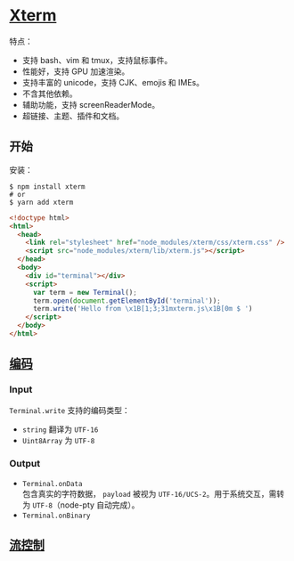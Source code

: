 # [Xterm](https://xtermjs.org/)

特点：

- 支持 bash、vim 和 tmux，支持鼠标事件。
- 性能好，支持 GPU 加速渲染。
- 支持丰富的 unicode，支持 CJK、emojis 和 IMEs。
- 不含其他依赖。
- 辅助功能，支持 screenReaderMode。
- 超链接、主题、插件和文档。

## 开始

安装：

```
$ npm install xterm
# or
$ yarn add xterm
```

```html
<!doctype html>
<html>
  <head>
    <link rel="stylesheet" href="node_modules/xterm/css/xterm.css" />
    <script src="node_modules/xterm/lib/xterm.js"></script>
  </head>
  <body>
    <div id="terminal"></div>
    <script>
      var term = new Terminal();
      term.open(document.getElementById('terminal'));
      term.write('Hello from \x1B[1;3;31mxterm.js\x1B[0m $ ')
    </script>
  </body>
</html>
```

## [编码](https://xtermjs.org/docs/guides/encoding/)

### Input

`Terminal.write` 支持的编码类型：

- `string` 翻译为 `UTF-16`
- `Uint8Array` 为 `UTF-8`

### Output

- `Terminal.onData`  
  包含真实的字符数据， `payload` 被视为 `UTF-16/UCS-2`。用于系统交互，需转为 `UTF-8`（node-pty 自动完成）。
- `Terminal.onBinary`

## [流控制](https://xtermjs.org/docs/guides/flowcontrol/)

